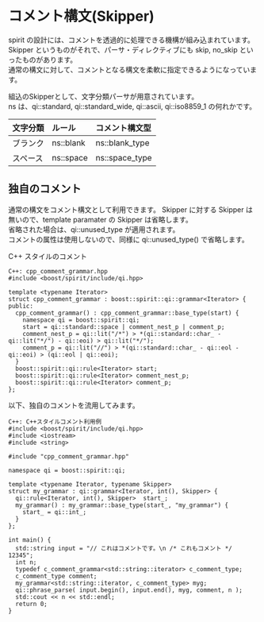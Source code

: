 # コメント構文(Skipper)

  spirit の設計には、コメントを透過的に処理できる機構が組み込まれています。  
  Skipper というものがそれで、パーサ・ディレクティブにも skip, no_skip といったものがあります。  
  通常の構文に対して、コメントとなる構文を柔軟に指定できるようになっています。  
  
  組込のSkipperとして、文字分類パーサが用意されています。  
  ns は、qi::standard, qi::standard\_wide, qi::ascii, qi::iso8859\_1 の何れかです。  
  
| 文字分類 | ルール | コメント構文型 |
|:--|:--|:--|
|ブランク|ns::blank|ns::blank_type|
|スペース|ns::space|ns::space_type|　

## 独自のコメント

  通常の構文をコメント構文として利用できます。
  Skipper に対する Skipper は無いので、template paramater の Skipper は省略します。  
  省略された場合は、qi::unused_type が適用されます。  
  コメントの属性は使用しないので、同様に qi::unused_type() で省略します。  

C++ スタイルのコメント
```
C++: cpp_comment_grammar.hpp
#include <boost/spirit/include/qi.hpp>

template <typename Iterator>
struct cpp_comment_grammar : boost::spirit::qi::grammar<Iterator> {
public:
  cpp_comment_grammar() : cpp_comment_grammar::base_type(start) {
    namespace qi = boost::spirit::qi;
    start = qi::standard::space | comment_nest_p | comment_p;
    comment_nest_p = qi::lit("/*") > *(qi::standard::char_ - qi::lit("*/") - qi::eoi) > qi::lit("*/");
    comment_p = qi::lit("//") > *(qi::standard::char_ - qi::eol -qi::eoi) > (qi::eol | qi::eoi);
  }
  boost::spirit::qi::rule<Iterator> start;
  boost::spirit::qi::rule<Iterator> comment_nest_p;
  boost::spirit::qi::rule<Iterator> comment_p;
};
```

以下、独自のコメントを流用してみます。
```
C++: C++スタイルコメント利用例
#include <boost/spirit/include/qi.hpp>
#include <iostream>
#include <string>

#include "cpp_comment_grammar.hpp"

namespace qi = boost::spirit::qi;

template <typename Iterator, typename Skipper>
struct my_grammar : qi::grammar<Iterator, int(), Skipper> {
  qi::rule<Iterator, int(), Skipper>  start_;
  my_grammar() : my_grammar::base_type(start_, "my_grammar") {
    start_ = qi::int_;
  }
};

int main() {
  std::string input = "// これはコメントです。\n /* これもコメント */ 12345";
  int n;
  typedef c_comment_grammar<std::string::iterator> c_comment_type;
  c_comment_type comment;
  my_grammar<std::string::iterator, c_comment_type> myg;
  qi::phrase_parse( input.begin(), input.end(), myg, comment, n );
  std::cout << n << std::endl;
  return 0;
}
```